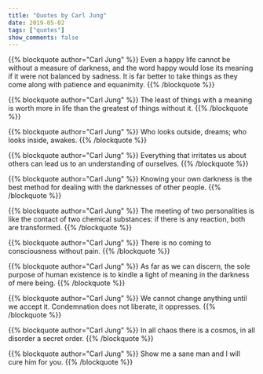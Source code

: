 ```yaml
---
title: "Quotes by Carl Jung"
date: 2019-05-02
tags: ["quotes"]
show_comments: false
---
```


{{% blockquote author="Carl Jung" %}}
Even a happy life cannot be without a measure of darkness, and the word happy would lose its meaning if it were not balanced by sadness. It is far better to take things as they come along with patience and equanimity.
{{% /blockquote %}}

{{% blockquote author="Carl Jung" %}}
The least of things with a meaning is worth more in life than the greatest of things without it.
{{% /blockquote %}}

{{% blockquote author="Carl Jung" %}}
Who looks outside, dreams; who looks inside, awakes.
{{% /blockquote %}}

{{% blockquote author="Carl Jung" %}}
Everything that irritates us about others can lead us to an understanding of ourselves.
{{% /blockquote %}}

{{% blockquote author="Carl Jung" %}}
Knowing your own darkness is the best method for dealing with the darknesses of other people.
{{% /blockquote %}}

{{% blockquote author="Carl Jung" %}}
The meeting of two personalities is like the contact of two chemical substances: if there is any reaction, both are transformed.
{{% /blockquote %}}

{{% blockquote author="Carl Jung" %}}
There is no coming to consciousness without pain.
{{% /blockquote %}}

{{% blockquote author="Carl Jung" %}}
As far as we can discern, the sole purpose of human existence is to kindle a light of meaning in the darkness of mere being.
{{% /blockquote %}}

{{% blockquote author="Carl Jung" %}}
We cannot change anything until we accept it. Condemnation does not liberate, it oppresses.
{{% /blockquote %}}

{{% blockquote author="Carl Jung" %}}
In all chaos there is a cosmos, in all disorder a secret order.
{{% /blockquote %}}

{{% blockquote author="Carl Jung" %}}
Show me a sane man and I will cure him for you.
{{% /blockquote %}}
